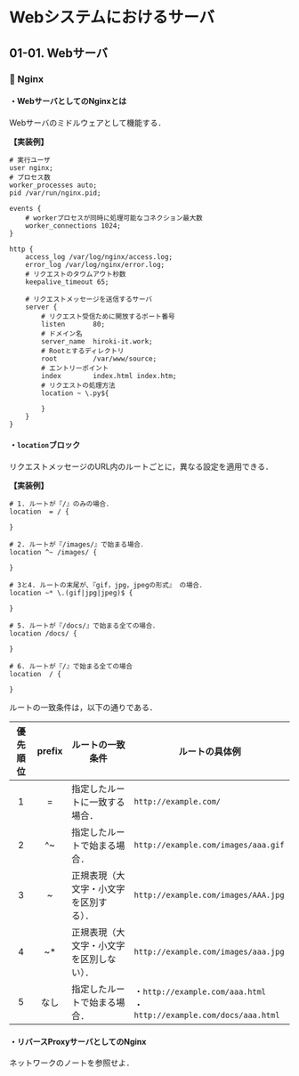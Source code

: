 # Webシステムにおけるサーバ

## 01-01. Webサーバ

### :pushpin: Nginx

#### ・WebサーバとしてのNginxとは



Webサーバのミドルウェアとして機能する．

**【実装例】**

```nginx
# 実行ユーザ
user nginx;
# プロセス数
worker_processes auto;
pid /var/run/nginx.pid;

events {
    # workerプロセスが同時に処理可能なコネクション最大数
    worker_connections 1024;
}

http {
    access_log /var/log/nginx/access.log;
    error_log /var/log/nginx/error.log;
    # リクエストのタウムアウト秒数
    keepalive_timeout 65;
    
    # リクエストメッセージを送信するサーバ
    server {
        # リクエスト受信ために開放するポート番号
        listen       80;
        # ドメイン名
        server_name  hiroki-it.work;
        # Rootとするディレクトリ
        root         /var/www/source;
        # エントリーポイント
        index        index.html index.htm;
        # リクエストの処理方法
        location ~ \.py${
        
        }
    }
}
```

#### ・```location```ブロック

リクエストメッセージのURL内のルートごとに，異なる設定を適用できる．

**【実装例】**

```nginx
# 1. ルートが『/』のみの場合．
location  = / {

}

# 2. ルートが『/images/』で始まる場合．
location ^~ /images/ {

}

# 3と4. ルートの末尾が、『gif，jpg，jpegの形式』 の場合．
location ~* \.(gif|jpg|jpeg)$ {

}

# 5. ルートが『/docs/』で始まる全ての場合．
location /docs/ {

}

# 6. ルートが『/』で始まる全ての場合
location  / {

}
```

ルートの一致条件は，以下の通りである．

| 優先順位 | prefix | ルートの一致条件                         | ルートの具体例 |
| :------: | :----: | ---------------------------------------- | ----------------------- |
|    1     |   =    | 指定したルートに一致する場合．           | ```http://example.com/``` |
|    2     |   ^~   | 指定したルートで始まる場合．             | ```http://example.com/images/aaa.gif``` |
|    3     |   ~    | 正規表現（大文字・小文字を区別する）．   | ```http://example.com/images/AAA.jpg``` |
|    4     |   ~*   | 正規表現（大文字・小文字を区別しない）． | ```http://example.com/images/aaa.jpg``` |
|    5     |  なし  | 指定したルートで始まる場合．             | ・```http://example.com/aaa.html```<br>・```http://example.com/docs/aaa.html``` |

#### ・リバースProxyサーバとしてのNginx

ネットワークのノートを参照せよ．